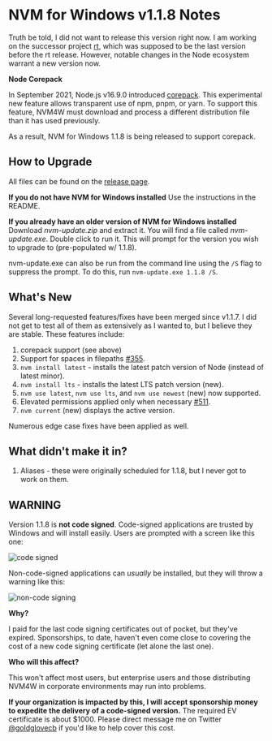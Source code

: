 # NVM for Windows v1.1.8 Notes

Truth be told, I did not want to release this version right now. I am working on the successor project [rt](https://github.com/coreybutler/nvm-windows/discussions/565), which was supposed to be the last version before the rt release. However, notable changes in the Node ecosystem warrant a new version now.

**Node Corepack**

In September 2021, Node.js v16.9.0 introduced [corepack](https://nodejs.org/api/corepack.html). This experimental new feature allows transparent use of npm, pnpm, or yarn. To support this feature, NVM4W must download and process a different distribution file than it has used previously.

As a result, NVM for Windows 1.1.8 is being released to support corepack.

## How to Upgrade

All files can be found on the [release page](https://github.com/coreybutler/nvm-windows/releases/tag/1.1.8).

**If you do not have NVM for Windows installed**
Use the instructions in the README.

**If you already have an older version of NVM for Windows installed**
Download *nvm-update.zip* and extract it. You will find a file called *nvm-update.exe*. Double click to run it. This will prompt for the version you wish to upgrade to (pre-populated w/ 1.1.8).

nvm-update.exe can also be run from the command line using the `/S` flag to suppress the prompt. To do this, run `nvm-update.exe 1.1.8 /S`.

## What's New

Several long-requested features/fixes have been merged since v1.1.7. I did not get to test all of them as extensively as I wanted to, but I believe they are stable. These features include:

1. corepack support (see above)
2. Support for spaces in filepaths [#355](https://github.com/coreybutler/nvm-windows/pull/355).
3. `nvm install latest` - installs the latest patch version of Node (instead of latest minor).
4. `nvm install lts` - installs the latest LTS patch version (new).
5. `nvm use latest`, `nvm use lts`, and `nvm use newest` (new) now supported.
6. Elevated permissions applied only when necessary [#511](https://github.com/coreybutler/nvm-windows/pull/511).
7. `nvm current` (new) displays the active version.

Numerous edge case fixes have been applied as well.

## What didn't make it in?

1. Aliases - these were originally scheduled for 1.1.8, but I never got to work on them.

## WARNING

Version 1.1.8 is **not code signed**. Code-signed applications are trusted by Windows and will install easily. Users are prompted with a screen like this one:

![code signed](https://www.globalsign.com/application/files/9415/8088/1150/ms-authenticode-warning2.png)

Non-code-signed applications can _usually_ be installed, but they will throw a warning like this:

![non-code signing](https://sectigostore.com/static/images/code-sign-warning.png)

**Why?**

I paid for the last code signing certificates out of pocket, but they've expired. Sponsorships, to date, haven't even come close to covering the cost of a new code signing certificate (let alone the last one).

**Who will this affect?**

This won't affect most users, but enterprise users and those distributing NVM4W in corporate environments may run into problems.

**If your organization is impacted by this, I will accept sponsorship money to expedite the delivery of a code-signed version.** The required EV certificate is about $1000. Please direct message me on Twitter [@goldglovecb](https://twitter.com/goldglovecb) if you'd like to help cover this cost.
